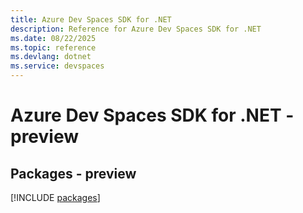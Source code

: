 ```yaml
---
title: Azure Dev Spaces SDK for .NET
description: Reference for Azure Dev Spaces SDK for .NET
ms.date: 08/22/2025
ms.topic: reference
ms.devlang: dotnet
ms.service: devspaces
---
```

# Azure Dev Spaces SDK for .NET - preview
## Packages - preview
[!INCLUDE [packages](dev-spaces-index.md)]